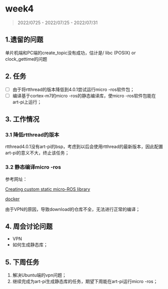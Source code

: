 # week4

> 2022/0725 - 2022/07/25 - 2022/07/31

## 1.遗留的问题

单片机端和PC端的create_topic没有成功，估计是/ libc (POSIX) or clock_gettime的问题

## 2. 任务

- [ ] 由于将rtthread的版本降低到4.0.1尝试运行micro -ros软件包；
- [ ] 编译基于cortex-m7的micro -ros的静态编译库，使micro -ros软件包能在art-pi上运行；

## 3. 工作情况

### 3.1 降低rtthread的版本

rtthread4.0.1没有art-pi的bsp，考虑到以后会使用rtthread的最新版本，因此配置art-pi的意义不大，终止该任务；

### 3.2 静态编译micro -ros

参考网址：

[Creating custom static micro-ROS library](https://micro.ros.org/docs/tutorials/advanced/create_custom_static_library/)

[docker](https://github.com/micro-ROS/docker)

由于VPN的原因，导致download的仓库不全，无法进行正常的编译；

## 4. 周会讨论问题

* VPN
* 如何生成静态库；

## 5. 下周任务

1. 解决Ubuntu端的vpn问题；
2. 继续完成为art-pi生成静态库的任务，期望下周能在art-pi运行micro -ros；



